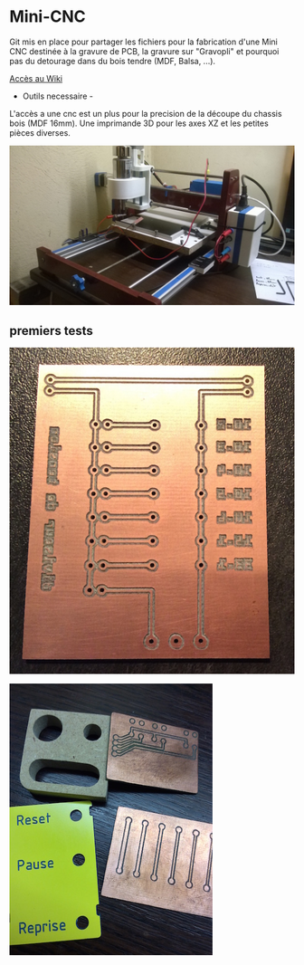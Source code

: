 # Mini-CNC
Git mis en place pour partager les fichiers pour la fabrication d'une Mini CNC destinée à la gravure de PCB, la gravure sur "Gravopli" et pourquoi pas du detourage dans du bois tendre (MDF, Balsa, ...).

[Accès au Wiki](https://github.com/Xav83130/Mini-CNC/wiki)


- Outils necessaire -

L'accès a une cnc est un plus pour la precision de la découpe du chassis bois (MDF 16mm).
Une imprimande 3D pour les axes XZ et les petites pièces diverses.

![alt tag](https://github.com/Xav83130/Mini-CNC/blob/master/Images/WP_20150607_001.jpg)

## premiers tests

![alt tag](https://github.com/Xav83130/Mini-CNC/blob/master/Images/PCB%20test.jpg)

![alt tag](https://github.com/Xav83130/Mini-CNC/blob/master/Images/divers_tests.JPG)
